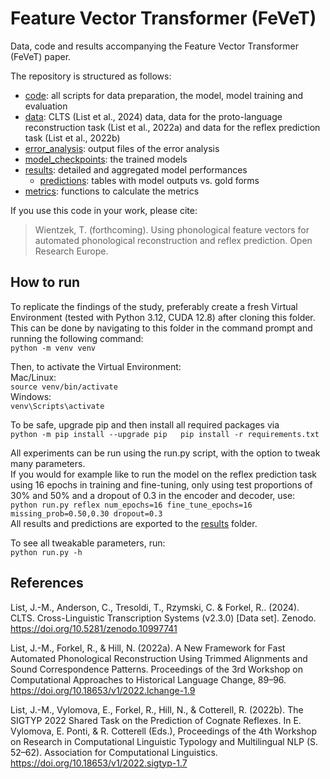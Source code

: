 # Feature Vector Transformer (FeVeT)
Data, code and results accompanying the Feature Vector Transformer (FeVeT) paper.

The repository is structured as follows:
- [code](/code/): all scripts for data preparation, the model, model training and evaluation
- [data](/data/): CLTS (List et al., 2024) data, data for the proto-language reconstruction task (List et al., 2022a) and data for the reflex prediction task (List et al., 2022b)
- [error_analysis](/error_analysis/): output files of the error analysis
- [model_checkpoints](/model_checkpoints/): the trained models
- [results](/results/): detailed and aggregated model performances
  - [predictions](/results/predictions/): tables with model outputs vs. gold forms
- [metrics](/metrics/): functions to calculate the metrics

If you use this code in your work, please cite:
> Wientzek, T. (forthcoming). Using phonological feature vectors for automated phonological reconstruction and reflex prediction. Open Research Europe.

## How to run
To replicate the findings of the study, preferably create a fresh Virtual Environment (tested with Python 3.12, CUDA 12.8) after cloning this folder.  
This can be done by navigating to this folder in the command prompt and running the following command:  
`python -m venv venv`  

Then, to activate the Virtual Environment:  
Mac/Linux:  
`source venv/bin/activate`  
Windows:  
`venv\Scripts\activate`  

To be safe, upgrade pip and then install all required packages via  
`python -m pip install --upgrade pip  
pip install -r requirements.txt`  


All experiments can be run using the run.py script, with the option to tweak many parameters.  
If you would for example like to run the model on the reflex prediction task using 16 epochs in training and fine-tuning, only using test proportions of 30% and 50% and a dropout of 0.3 in the encoder and decoder, use:  
`python run.py reflex num_epochs=16 fine_tune_epochs=16 missing_prob=0.50,0.30 dropout=0.3`  
All results and predictions are exported to the [results](/results/) folder.  


To see all tweakable parameters, run:  
`python run.py -h`  


## References
List, J.-M., Anderson, C., Tresoldi, T., Rzymski, C. & Forkel, R.. (2024). CLTS. Cross-Linguistic Transcription Systems (v2.3.0) [Data set]. Zenodo. https://doi.org/10.5281/zenodo.10997741

List, J.-M., Forkel, R., & Hill, N. (2022a). A New Framework for Fast Automated Phonological Reconstruction Using Trimmed Alignments and Sound Correspondence Patterns. Proceedings of the 3rd Workshop on Computational Approaches to Historical Language Change, 89–96. https://doi.org/10.18653/v1/2022.lchange-1.9

List, J.-M., Vylomova, E., Forkel, R., Hill, N., & Cotterell, R. (2022b). The SIGTYP 2022 Shared Task on the Prediction of Cognate Reflexes. In E. Vylomova, E. Ponti, & R. Cotterell (Eds.), Proceedings of the 4th Workshop on Research in Computational Linguistic Typology and Multilingual NLP (S. 52–62). Association for Computational Linguistics. https://doi.org/10.18653/v1/2022.sigtyp-1.7


